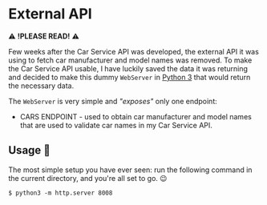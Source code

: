 # External API

:warning: **!PLEASE READ!** :warning:

Few weeks after the Car Service API was developed, the external API it was using to fetch car manufacturer and model
names was removed. To make the Car Service API usable, I have luckily saved the data it was returning and decided to
make this dummy `WebServer` in [Python 3](https://www.python.org/downloads/) that would return the necessary data.

The `WebServer` is very simple and _"exposes"_ only one endpoint:

- CARS ENDPOINT - used to obtain car manufacturer and model names that are used to validate car names in my Car Service
  API.

## Usage :hammer:

The most simple setup you have ever seen: run the following command in the current directory, and you're all set to
go. :wink:

```shell
$ python3 -m http.server 8008
```
